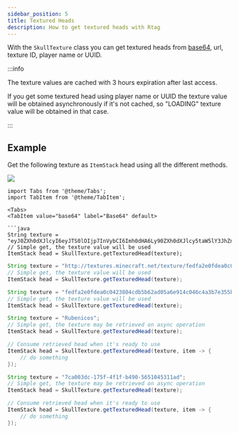 ```yaml
---
sidebar_position: 5
title: Textured Heads
description: How to get textured heads with Rtag
---
```


With the `SkullTexture` class you can get textured heads from [base64](https://en.wikipedia.org/wiki/Base64), url, texture ID, player name or UUID.

:::info

The texture values are cached with 3 hours expiration after last access.

If you get some textured head using player name or UUID the texture value will be obtained asynchronously if it's not cached, so "LOADING" texture value will be obtained in that case.

:::

## Example

Get the following texture as `ItemStack` head using all the different methods.

![](http://textures.minecraft.net/texture/fedfa2e0fdea0c0423804cdb5b62ad05a6e914c046c4a3b7e355bf81269125fd)

```mdx-code-block
import Tabs from '@theme/Tabs';
import TabItem from '@theme/TabItem';

<Tabs>
<TabItem value="base64" label="Base64" default>

```java
String texture = "eyJ0ZXh0dXJlcyI6eyJTS0lOIjp7InVybCI6Imh0dHA6Ly90ZXh0dXJlcy5taW5lY3JhZnQubmV0L3RleHR1cmUvZmVkZmEyZTBmZGVhMGMwNDIzODA0Y2RiNWI2MmFkMDVhNmU5MTRjMDQ2YzRhM2I3ZTM1NWJmODEyNjkxMjVmZCJ9fQ==";
// Simple get, the texture value will be used
ItemStack head = SkullTexture.getTexturedHead(texture);
```

</TabItem>
<TabItem value="url" label="URL">

```java
String texture = "http://textures.minecraft.net/texture/fedfa2e0fdea0c0423804cdb5b62ad05a6e914c046c4a3b7e355bf81269125fd";
// Simple get, the texture value will be used
ItemStack head = SkullTexture.getTexturedHead(texture);
```

</TabItem>
<TabItem value="texture" label="Texture ID">

```java
String texture = "fedfa2e0fdea0c0423804cdb5b62ad05a6e914c046c4a3b7e355bf81269125fd";
// Simple get, the texture value will be used
ItemStack head = SkullTexture.getTexturedHead(texture);
```

</TabItem>
<TabItem value="name" label="Name">

```java
String texture = "Rubenicos";
// Simple get, the texture may be retrieved on async operation
ItemStack head = SkullTexture.getTexturedHead(texture);

// Consume retrieved head when it's ready to use
ItemStack head = SkullTexture.getTexturedHead(texture, item -> {
    // do something
});
```

</TabItem>
<TabItem value="uuid" label="UUID">

```java
String texture = "7ca003dc-175f-4f1f-b490-5651045311ad";
// Simple get, the texture may be retrieved on async operation
ItemStack head = SkullTexture.getTexturedHead(texture);

// Consume retrieved head when it's ready to use
ItemStack head = SkullTexture.getTexturedHead(texture, item -> {
    // do something
});
```

</TabItem>
</Tabs>